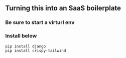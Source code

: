 ## Turning this into an SaaS boilerplate

### Be sure to start a virturl env

### Install below

```
pip install django
pip install crispy-tailwind
```
